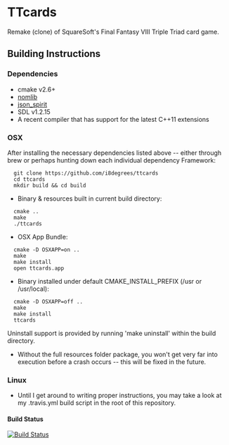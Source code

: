 TTcards
=======

Remake (clone) of SquareSoft's Final Fantasy VIII Triple Triad card game.

Building Instructions
---------------------

### Dependencies ###

* cmake v2.6+
* [nomlib](https://github.com/i8degrees/nomlib)
* [json_spirit](https://github.com/i8degrees/json_spirit)
* SDL v1.2.15
* A recent compiler that has support for the latest C++11 extensions

### OSX ###

After installing the necessary dependencies listed above -- either through brew
or perhaps hunting down each individual dependency Framework:

```
  git clone https://github.com/i8degrees/ttcards
  cd ttcards
  mkdir build && cd build
```

* Binary & resources built in current build directory:

```
  cmake ..
  make
  ./ttcards
```

* OSX App Bundle:

```
  cmake -D OSXAPP=on ..
  make
  make install
  open ttcards.app
```

* Binary installed under default CMAKE_INSTALL_PREFIX (/usr or /usr/local):

```
  cmake -D OSXAPP=off ..
  make
  make install
  ttcards
```

Uninstall support is provided by running 'make uninstall' within the build directory.

* Without the full resources folder package, you won't get very far into execution
before a crash occurs -- this will be fixed in the future.

### Linux ###

* Until I get around to writing proper instructions, you may take a look at my
.travis.yml build script in the root of this repository.

#### Build Status ####

[![Build Status](https://travis-ci.org/i8degrees/ttcards.png?branch=master,dev)](https://travis-ci.org/i8degrees/ttcards)
